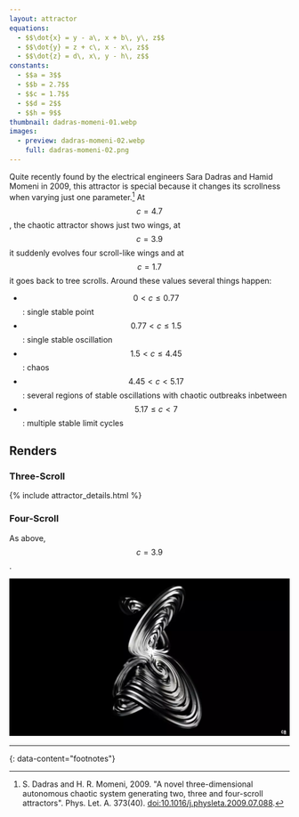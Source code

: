 ```yaml
---
layout: attractor
equations:
  - $$\dot{x} = y - a\, x + b\, y\, z$$
  - $$\dot{y} = z + c\, x - x\, z$$
  - $$\dot{z} = d\, x\, y - h\, z$$
constants:
  - $$a = 3$$
  - $$b = 2.7$$
  - $$c = 1.7$$
  - $$d = 2$$
  - $$h = 9$$
thumbnail: dadras-momeni-01.webp
images:
  - preview: dadras-momeni-02.webp
    full: dadras-momeni-02.png
---
```

Quite recently found by the electrical engineers Sara Dadras and Hamid Momeni in 2009, this attractor is special because it changes its scrollness when varying just one parameter.[^original-paper]
At $$c = 4.7$$, the chaotic attractor shows just two wings, at $$c = 3.9$$ it suddenly evolves four scroll-like wings and at $$c = 1.7$$ it goes back to tree scrolls.
Around these values several things happen:

- $$0 < c \le 0.77$$: single stable point
- $$0.77 < c \le 1.5$$: single stable oscillation
- $$1.5 < c \le 4.45$$: chaos
- $$4.45 < c < 5.17$$: several regions of stable oscillations with chaotic outbreaks inbetween
- $$5.17 \le c < 7$$: multiple stable limit cycles


## Renders
### Three-Scroll

{% include attractor_details.html %}

### Four-Scroll

As above, $$c = 3.9$$.

<p><a href="/assets/images/attractors/dadras-momeni-01.png" target="_blank">
  <img src="/assets/images/attractors/dadras-momeni-01.webp" loading="lazy" alt="Dadras-Momeni"/>
</a></p>

---
{: data-content="footnotes"}

[^original-paper]: S. Dadras and H. R. Momeni, 2009. \"A novel three-dimensional autonomous chaotic system generating two, three and four-scroll attractors\". Phys. Let. A. 373(40). [doi:10.1016/j.physleta.2009.07.088](https://doi.org/10.1016/j.physleta.2009.07.088).
